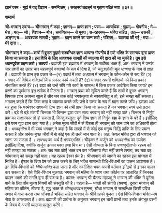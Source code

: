 **ज्ञानं परम** **-** **गुह्यं मे यद् विज्ञान** **-** **समन्वितम् ।** **सरहस्यं तदङ्गं च गृहाण गदितं मया ॥ ३१॥** 

**शब्दार्थ** 

**श्री-भगवान् उवाच—** **श्रीभगवान् ने कहा** **; ज्ञानम्—** **प्राप्त ज्ञान** **; परम—** **अत्यधिक** **; गुह्यम्—** **गोपनीय** **; मे—** **मेरा** **; यत्—** **जो** **;** **विज्ञान—** **बोध** **; समन्वितम्—** **से युक्त** **; स-रहस्यम्—** **भक्ति सहित** **; तत्—** **उसकी** **; अङ्गम् च—** **आवश्यक सामग्री** **; गृहाण—** **ग्रहण** **करने का यत्न करो** **; गदितम्—** **व्यालया की गई** **; मया—** **मेरे द्वारा।** **.** 

**श्रीभगवान् ने कहा—शाषों में वॢणत मुझसे सश्बन्धित ज्ञान अत्यन्त गोपनीय है उसे भक्ति** **के समन्वय द्वारा प्राप्त किया जा सकता है। इस विधि के लिए आवश्यक सामग्री की व्यालया** **मेरे द्वारा की जा चुकी है। तुम इसे ध्यानपूर्वक ग्रहण करो।** **तात्पर्य :** ब्रह्माजी इस ब्रह्माण्ड में भगवान् के सर्वोच्च भक्त हैं, अत: भगवान् ने उनके चार प्रश्नों का उत्तर चार महत्त्वपूर्ण वक्तव्यों के रूप में दिया है, जो चतु:श्लोकी मूल *भागवत* के नाम से ज्ञात हैं। ब्रह्माजी के प्रश्न इस प्रकार थे—(१) पदार्थ में तथा अध्यात्म में भगवान् के कौन-कौन से रूप हैं? (२) भगवान् की विभिन्न शक्तियाँ किस प्रकार कार्य करती हैं? (३) भगवान् अपनी शक्तियों को किस प्रकार संचालित करते हैं? (४) ब्रह्मा को उन्हें सौंपे गये कार्य के सश्बन्ध में किस प्रकार आदेशित किया जाय? इन प्रश्नों का पूर्वाभास इस श्लोक में मिलता है। भगवान् ब्रह्मा को सूचित करते हैं कि शाषों में वॢणत भगवान् विषयक ज्ञान अत्यन्त सूक्ष्म है और जब तक कोई भगवत्कृपा से स्वरूपसिद्ध न हो, इसे समझ नहीं सकता। भगवान् कहते हैं कि जिस तरह वे व्यालया करते जाँए उसे वे उत्तर के रूप में ग्रहण करते जाँय। इसका अर्थ यह हुआ कि परमेश्वर सश्बन्धी दिव्य ज्ञान को तभी प्राप्त किया जा सकता है जब भगवान् स्वयं उसे प्रदान करें। बड़े से बड़े संसारी चिन्तक भी चिन्तन द्वारा परम सत्य भगवान् को नहीं समझ पाते। चिन्तन से निर्गुण ब्रह्म का साक्षात्कार तो हो सकता है, किन्तु वस्तुत: पूर्ण दिव्य ज्ञान तो निर्गुण ब्रह्म के ज्ञान के परे है। इसीलिए इसे परम गुह्य ज्ञान कहा गया है। अनेक मुक्त जीवों में से विरला ही भगवान् को जान पाने का अधिकारी होता है। *भगवद्गीता* में भी स्वयं भगवान् ने कहा है कि लाखों में से कोई एक मनुष्य सिद्धि प्राप्ति के लिए प्रयत्न करता है और अनेक मुक्त जीवों में से कोई एक ही उन्हें जान पाता है। अत: केवल भक्ति द्वारा ही भगवान् को जाना जा सकता है *। रहस्यम्* का अर्थ है भगवद्भक्ति। श्रीकृष्ण ने अर्जुन को *भगवद्गीता* का उपदेश इसीलिए दिया, क्योंकि अर्जुन उनका भक्त तथा मित्र था। ऐसी योग्यता के बिना *भगवद्गीता* के रहस्य को नहीं समझा जा सकता। अत: जब तक कोई भक्त बन कर भक्तिमय सेवा नहीं करने लगता, तब तक वह श्रीभगवान् को समझ नहीं पाता। यह रहस्य ईश्वर प्रेम है। श्रीभगवान् को जानने का रहस्य इस योग्यता में निहित है। ईश्वर के दिव्य प्रेम को प्राप्त करने के लिए भक्ति सश्बन्धी विधि-विधानों का पालन आवश्यक है। इन विधि-विधानों को *विधि-भक्ति* कहा जाता है और नवदीक्षित भक्त अपनी वर्तमान इन्द्रियों से इनका पालन कर सकता है। ऐसे विधि-विधान मुलयत: भगवान् की महिमा के श्रवण तथा कीर्तन पर आधारित हैं जिनका पालन भक्तों की संगति द्वारा ही सश्भव है। फलत: भगवान् श्री चैतन्य महाप्रभु ने भगवान् की भक्ति में पूर्णता पाने के लिए पाँच मुलय नियमों की संस्तुति की है। पहला है— भक्तों की संगति (श्रवण), दूसरा भगवान् की महिमा का कीर्तन, तीसरा है, शुद्ध भक्त से *श्रीमद्भागवत* सुनना, चौथा भगवान् से सश्बन्धित किसी पवित्र स्थान में वास करना तथा पाँचवा है भकि्त सहित भगवान् के श्रीविग्रहको पूजना। ऐसे विधि-विधान भक्ति-मय सेवा के अंगस्वरूप हैं। अत: ब्रह्माजी की प्रार्थना के अनुसार भगवान् इन चारों प्रश्नों तथा इनके अंगभूत प्रश्नों के विषय में अपनी व्यालया प्रस्तुत करेंगे। 